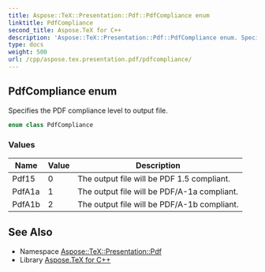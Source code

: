 ```yaml
---
title: Aspose::TeX::Presentation::Pdf::PdfCompliance enum
linktitle: PdfCompliance
second_title: Aspose.TeX for C++
description: 'Aspose::TeX::Presentation::Pdf::PdfCompliance enum. Specifies the PDF compliance level to output file in C++.'
type: docs
weight: 500
url: /cpp/aspose.tex.presentation.pdf/pdfcompliance/
---
```

## PdfCompliance enum


Specifies the PDF compliance level to output file.

```cpp
enum class PdfCompliance
```

### Values

| Name | Value | Description |
| --- | --- | --- |
| Pdf15 | 0 | The output file will be PDF 1.5 compliant. |
| PdfA1a | 1 | The output file will be PDF/A-1a compliant. |
| PdfA1b | 2 | The output file will be PDF/A-1b compliant. |

## See Also

* Namespace [Aspose::TeX::Presentation::Pdf](../)
* Library [Aspose.TeX for C++](../../)

